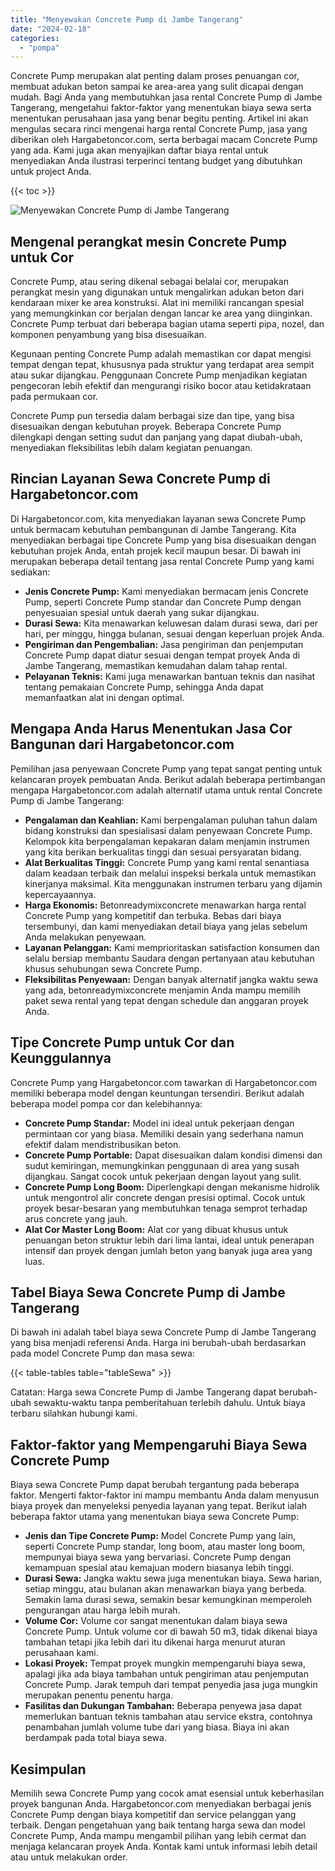 ```yaml
---
title: "Menyewakan Concrete Pump di Jambe Tangerang"
date: "2024-02-18"
categories: 
  - "pompa"
---
```




Concrete Pump merupakan alat penting dalam proses penuangan cor, membuat adukan beton sampai ke area-area yang sulit dicapai dengan mudah. Bagi Anda yang membutuhkan jasa rental Concrete Pump di Jambe Tangerang, mengetahui faktor-faktor yang menentukan biaya sewa serta menentukan perusahaan jasa yang benar begitu penting. Artikel ini akan mengulas secara rinci mengenai harga rental Concrete Pump, jasa yang diberikan oleh Hargabetoncor.com, serta berbagai macam Concrete Pump yang ada. Kami juga akan menyajikan daftar biaya rental untuk menyediakan Anda ilustrasi terperinci tentang budget yang dibutuhkan untuk project Anda.

{{< toc >}}

![Menyewakan Concrete Pump di Jambe Tangerang](https://hargareadymixid.github.io/pompa/concrete-pump%20(22).png)

## Mengenal perangkat mesin Concrete Pump untuk Cor

Concrete Pump, atau sering dikenal sebagai belalai cor, merupakan perangkat mesin yang digunakan untuk mengalirkan adukan beton dari kendaraan mixer ke area konstruksi. Alat ini memiliki rancangan spesial yang memungkinkan cor berjalan dengan lancar ke area yang diinginkan. Concrete Pump terbuat dari beberapa bagian utama seperti pipa, nozel, dan komponen penyambung yang bisa disesuaikan.

Kegunaan penting Concrete Pump adalah memastikan cor dapat mengisi tempat dengan tepat, khususnya pada struktur yang terdapat area sempit atau sukar dijangkau. Penggunaan Concrete Pump menjadikan kegiatan pengecoran lebih efektif dan mengurangi risiko bocor atau ketidakrataan pada permukaan cor.

Concrete Pump pun tersedia dalam berbagai size dan tipe, yang bisa disesuaikan dengan kebutuhan proyek. Beberapa Concrete Pump dilengkapi dengan setting sudut dan panjang yang dapat diubah-ubah, menyediakan fleksibilitas lebih dalam kegiatan penuangan.

## Rincian Layanan Sewa Concrete Pump di Hargabetoncor.com

Di Hargabetoncor.com, kita menyediakan layanan sewa Concrete Pump untuk bermacam kebutuhan pembangunan di Jambe Tangerang. Kita menyediakan berbagai tipe Concrete Pump yang bisa disesuaikan dengan kebutuhan projek Anda, entah projek kecil maupun besar. Di bawah ini merupakan beberapa detail tentang jasa rental Concrete Pump yang kami sediakan:

- **Jenis Concrete Pump:** Kami menyediakan bermacam jenis Concrete Pump, seperti Concrete Pump standar dan Concrete Pump dengan penyesuaian spesial untuk daerah yang sukar dijangkau.
- **Durasi Sewa:** Kita menawarkan keluwesan dalam durasi sewa, dari per hari, per minggu, hingga bulanan, sesuai dengan keperluan projek Anda.
- **Pengiriman dan Pengembalian:** Jasa pengiriman dan penjemputan Concrete Pump dapat diatur sesuai dengan tempat proyek Anda di Jambe Tangerang, memastikan kemudahan dalam tahap rental.
- **Pelayanan Teknis:** Kami juga menawarkan bantuan teknis dan nasihat tentang pemakaian Concrete Pump, sehingga Anda dapat memanfaatkan alat ini dengan optimal.

## Mengapa Anda Harus Menentukan Jasa Cor Bangunan dari Hargabetoncor.com

Pemilihan jasa penyewaan Concrete Pump yang tepat sangat penting untuk kelancaran proyek pembuatan Anda. Berikut adalah beberapa pertimbangan mengapa Hargabetoncor.com adalah alternatif utama untuk rental Concrete Pump di Jambe Tangerang:

- **Pengalaman dan Keahlian:** Kami berpengalaman puluhan tahun dalam bidang konstruksi dan spesialisasi dalam penyewaan Concrete Pump. Kelompok kita berpengalaman kepakaran dalam menjamin instrumen yang kita berikan berkualitas tinggi dan sesuai persyaratan bidang.
- **Alat Berkualitas Tinggi:** Concrete Pump yang kami rental senantiasa dalam keadaan terbaik dan melalui inspeksi berkala untuk memastikan kinerjanya maksimal. Kita menggunakan instrumen terbaru yang dijamin kepercayaannya.
- **Harga Ekonomis:** Betonreadymixconcrete menawarkan harga rental Concrete Pump yang kompetitif dan terbuka. Bebas dari biaya tersembunyi, dan kami menyediakan detail biaya yang jelas sebelum Anda melakukan penyewaan.
- **Layanan Pelanggan:** Kami memprioritaskan satisfaction konsumen dan selalu bersiap membantu Saudara dengan pertanyaan atau kebutuhan khusus sehubungan sewa Concrete Pump.
- **Fleksibilitas Penyewaan:** Dengan banyak alternatif jangka waktu sewa yang ada, betonreadymixconcrete menjamin Anda mampu memilih paket sewa rental yang tepat dengan schedule dan anggaran proyek Anda.

## Tipe Concrete Pump untuk Cor dan Keunggulannya

Concrete Pump yang Hargabetoncor.com tawarkan di Hargabetoncor.com memiliki beberapa model dengan keuntungan tersendiri. Berikut adalah beberapa model pompa cor dan kelebihannya:

- **Concrete Pump Standar:** Model ini ideal untuk pekerjaan dengan permintaan cor yang biasa. Memiliki desain yang sederhana namun efektif dalam mendistribusikan beton.
- **Concrete Pump Portable:** Dapat disesuaikan dalam kondisi dimensi dan sudut kemiringan, memungkinkan penggunaan di area yang susah dijangkau. Sangat cocok untuk pekerjaan dengan layout yang sulit.
- **Concrete Pump Long Boom:** Diperlengkapi dengan mekanisme hidrolik untuk mengontrol alir concrete dengan presisi optimal. Cocok untuk proyek besar-besaran yang membutuhkan tenaga semprot terhadap arus concrete yang jauh.
- **Alat Cor Master Long Boom:** Alat cor yang dibuat khusus untuk penuangan beton struktur lebih dari lima lantai, ideal untuk penerapan intensif dan proyek dengan jumlah beton yang banyak juga area yang luas.

## Tabel Biaya Sewa Concrete Pump di Jambe Tangerang

Di bawah ini adalah tabel biaya sewa Concrete Pump di Jambe Tangerang yang bisa menjadi referensi Anda. Harga ini berubah-ubah berdasarkan pada model Concrete Pump dan masa sewa:

{{< table-tables table="tableSewa" >}}

Catatan: Harga sewa Concrete Pump di Jambe Tangerang dapat berubah-ubah sewaktu-waktu tanpa pemberitahuan terlebih dahulu. Untuk biaya terbaru silahkan hubungi kami.

## Faktor-faktor yang Mempengaruhi Biaya Sewa Concrete Pump

Biaya sewa Concrete Pump dapat berubah tergantung pada beberapa faktor. Mengerti faktor-faktor ini mampu membantu Anda dalam menyusun biaya proyek dan menyeleksi penyedia layanan yang tepat. Berikut ialah beberapa faktor utama yang menentukan biaya sewa Concrete Pump:

- **Jenis dan Tipe Concrete Pump:** Model Concrete Pump yang lain, seperti Concrete Pump standar, long boom, atau master long boom, mempunyai biaya sewa yang bervariasi. Concrete Pump dengan kemampuan spesial atau kemajuan modern biasanya lebih tinggi.
- **Durasi Sewa:** Jangka waktu sewa juga menentukan biaya. Sewa harian, setiap minggu, atau bulanan akan menawarkan biaya yang berbeda. Semakin lama durasi sewa, semakin besar kemungkinan memperoleh pengurangan atau harga lebih murah.
- **Volume Cor:** Volume cor sangat menentukan dalam biaya sewa Concrete Pump. Untuk volume cor di bawah 50 m3, tidak dikenai biaya tambahan tetapi jika lebih dari itu dikenai harga menurut aturan perusahaan kami.
- **Lokasi Proyek:** Tempat proyek mungkin mempengaruhi biaya sewa, apalagi jika ada biaya tambahan untuk pengiriman atau penjemputan Concrete Pump. Jarak tempuh dari tempat penyedia jasa juga mungkin merupakan penentu penentu harga.
- **Fasilitas dan Dukungan Tambahan:** Beberapa penyewa jasa dapat memerlukan bantuan teknis tambahan atau service ekstra, contohnya penambahan jumlah volume tube dari yang biasa. Biaya ini akan berdampak pada total biaya sewa.

## Kesimpulan

Memilih sewa Concrete Pump yang cocok amat esensial untuk keberhasilan proyek bangunan Anda. Hargabetoncor.com menyediakan berbagai jenis Concrete Pump dengan biaya kompetitif dan service pelanggan yang terbaik. Dengan pengetahuan yang baik tentang harga sewa dan model Concrete Pump, Anda mampu mengambil pilihan yang lebih cermat dan menjaga kelancaran proyek Anda. Kontak kami untuk informasi lebih detail atau untuk melakukan order.
